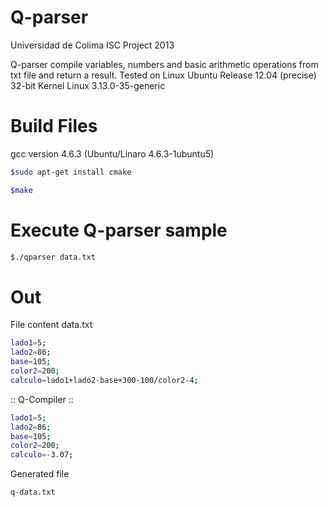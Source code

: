 Q-parser
========

Universidad de Colima ISC Project 2013

Q-parser compile variables, numbers and basic arithmetic operations from txt file and return a result.
Tested on Linux Ubuntu
Release 12.04 (precise) 32-bit
Kernel Linux 3.13.0-35-generic

Build Files
=========

gcc version 4.6.3 (Ubuntu/Linaro 4.6.3-1ubuntu5)

````bash
$sudo apt-get install cmake
````

````bash
$make
````

Execute Q-parser sample
=========

````bash
$./qparser data.txt
````

Out
========

File content data.txt

````bash
lado1=5;
lado2=86;
base=105;
color2=200;
calculo=lado1+lado2-base+300-100/color2-4;
````

:: Q-Compiler ::

````bash
lado1=5;
lado2=86;
base=105;
color2=200;
calculo=-3.07;
````
Generated file

````bash
q-data.txt
````

